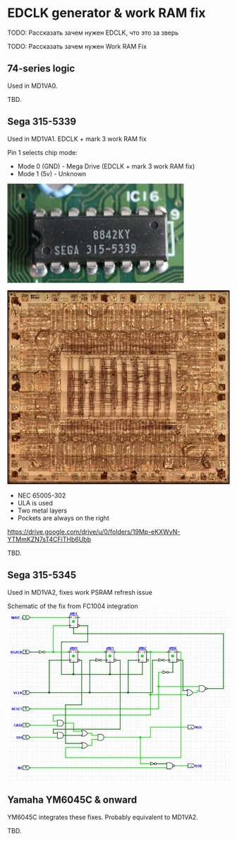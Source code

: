# EDCLK generator & work RAM fix

TODO: Рассказать зачем нужен EDCLK, что это за зверь

TODO: Рассказать зачем нужен Work RAM Fix

## 74-series logic
Used in MD1VA0.

TBD.

## Sega 315-5339

Used in MD1VA1. EDCLK + mark 3 work RAM fix

Pin 1 selects chip mode:
* Mode 0 (GND) - Mega Drive (EDCLK + mark 3 work RAM fix)
* Mode 1 (5v) - Unknown

![md1va1/315-5339-package.jpg](md1va1/315-5339-package.jpg)

![md1va1/315-5339-Fused_sm.jpg](md1va1/315-5339-Fused_sm.jpg)

- NEC 65005-302
- ULA is used
- Two metal layers
- Pockets are always on the right

https://drive.google.com/drive/u/0/folders/19Mp-eKXWyN-YTMmKZN7sT4CFiTHb6Ubb

TBD.

## Sega 315-5345
Used in MD1VA2, fixes work PSRAM refresh issue

Schematic of the fix from FC1004 integration
![psramfix.png](psramfix.png)

## Yamaha YM6045C & onward
YM6045C integrates these fixes. Probably equivalent to MD1VA2.

TBD.
